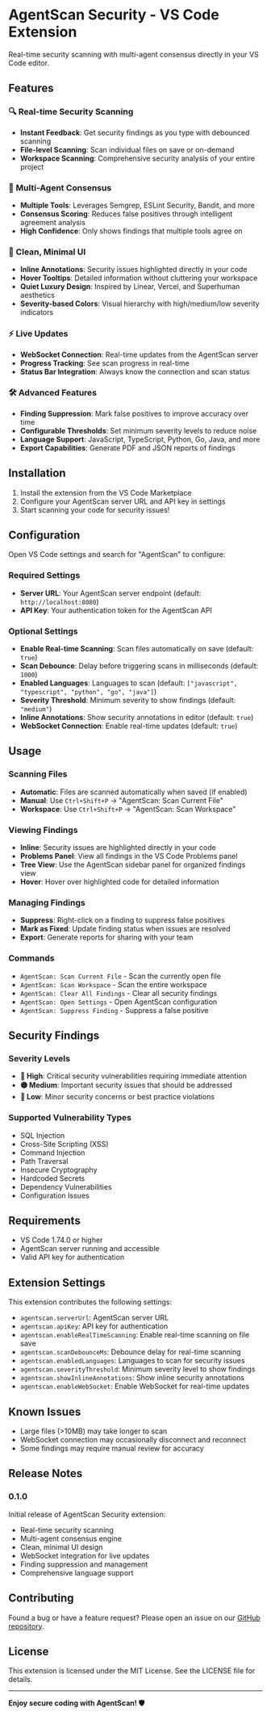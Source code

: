 # AgentScan Security - VS Code Extension

Real-time security scanning with multi-agent consensus directly in your VS Code editor.

## Features

### 🔍 Real-time Security Scanning
- **Instant Feedback**: Get security findings as you type with debounced scanning
- **File-level Scanning**: Scan individual files on save or on-demand
- **Workspace Scanning**: Comprehensive security analysis of your entire project

### 🤖 Multi-Agent Consensus
- **Multiple Tools**: Leverages Semgrep, ESLint Security, Bandit, and more
- **Consensus Scoring**: Reduces false positives through intelligent agreement analysis
- **High Confidence**: Only shows findings that multiple tools agree on

### 🎨 Clean, Minimal UI
- **Inline Annotations**: Security issues highlighted directly in your code
- **Hover Tooltips**: Detailed information without cluttering your workspace
- **Quiet Luxury Design**: Inspired by Linear, Vercel, and Superhuman aesthetics
- **Severity-based Colors**: Visual hierarchy with high/medium/low severity indicators

### ⚡ Live Updates
- **WebSocket Connection**: Real-time updates from the AgentScan server
- **Progress Tracking**: See scan progress in real-time
- **Status Bar Integration**: Always know the connection and scan status

### 🛠️ Advanced Features
- **Finding Suppression**: Mark false positives to improve accuracy over time
- **Configurable Thresholds**: Set minimum severity levels to reduce noise
- **Language Support**: JavaScript, TypeScript, Python, Go, Java, and more
- **Export Capabilities**: Generate PDF and JSON reports of findings

## Installation

1. Install the extension from the VS Code Marketplace
2. Configure your AgentScan server URL and API key in settings
3. Start scanning your code for security issues!

## Configuration

Open VS Code settings and search for "AgentScan" to configure:

### Required Settings
- **Server URL**: Your AgentScan server endpoint (default: `http://localhost:8080`)
- **API Key**: Your authentication token for the AgentScan API

### Optional Settings
- **Enable Real-time Scanning**: Scan files automatically on save (default: `true`)
- **Scan Debounce**: Delay before triggering scans in milliseconds (default: `1000`)
- **Enabled Languages**: Languages to scan (default: `["javascript", "typescript", "python", "go", "java"]`)
- **Severity Threshold**: Minimum severity to show findings (default: `"medium"`)
- **Inline Annotations**: Show security annotations in editor (default: `true`)
- **WebSocket Connection**: Enable real-time updates (default: `true`)

## Usage

### Scanning Files
- **Automatic**: Files are scanned automatically when saved (if enabled)
- **Manual**: Use `Ctrl+Shift+P` → "AgentScan: Scan Current File"
- **Workspace**: Use `Ctrl+Shift+P` → "AgentScan: Scan Workspace"

### Viewing Findings
- **Inline**: Security issues are highlighted directly in your code
- **Problems Panel**: View all findings in the VS Code Problems panel
- **Tree View**: Use the AgentScan sidebar panel for organized findings view
- **Hover**: Hover over highlighted code for detailed information

### Managing Findings
- **Suppress**: Right-click on a finding to suppress false positives
- **Mark as Fixed**: Update finding status when issues are resolved
- **Export**: Generate reports for sharing with your team

### Commands
- `AgentScan: Scan Current File` - Scan the currently open file
- `AgentScan: Scan Workspace` - Scan the entire workspace
- `AgentScan: Clear All Findings` - Clear all security findings
- `AgentScan: Open Settings` - Open AgentScan configuration
- `AgentScan: Suppress Finding` - Suppress a false positive

## Security Findings

### Severity Levels
- **🔴 High**: Critical security vulnerabilities requiring immediate attention
- **🟡 Medium**: Important security issues that should be addressed
- **🔵 Low**: Minor security concerns or best practice violations

### Supported Vulnerability Types
- SQL Injection
- Cross-Site Scripting (XSS)
- Command Injection
- Path Traversal
- Insecure Cryptography
- Hardcoded Secrets
- Dependency Vulnerabilities
- Configuration Issues

## Requirements

- VS Code 1.74.0 or higher
- AgentScan server running and accessible
- Valid API key for authentication

## Extension Settings

This extension contributes the following settings:

* `agentscan.serverUrl`: AgentScan server URL
* `agentscan.apiKey`: API key for authentication
* `agentscan.enableRealTimeScanning`: Enable real-time scanning on file save
* `agentscan.scanDebounceMs`: Debounce delay for real-time scanning
* `agentscan.enabledLanguages`: Languages to scan for security issues
* `agentscan.severityThreshold`: Minimum severity level to show findings
* `agentscan.showInlineAnnotations`: Show inline security annotations
* `agentscan.enableWebSocket`: Enable WebSocket for real-time updates

## Known Issues

- Large files (>10MB) may take longer to scan
- WebSocket connection may occasionally disconnect and reconnect
- Some findings may require manual review for accuracy

## Release Notes

### 0.1.0

Initial release of AgentScan Security extension:
- Real-time security scanning
- Multi-agent consensus engine
- Clean, minimal UI design
- WebSocket integration for live updates
- Finding suppression and management
- Comprehensive language support

## Contributing

Found a bug or have a feature request? Please open an issue on our [GitHub repository](https://github.com/NikhilSetiya/agentscan-security-scanner).

## License

This extension is licensed under the MIT License. See the LICENSE file for details.

---

**Enjoy secure coding with AgentScan! 🛡️**
